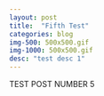 ```yaml
---
layout: post
title:  "Fifth Test"
categories: blog
img-500: 500x500.gif
img-1000: 500x500.gif
desc: "test desc 1"
---
```


TEST POST NUMBER 5
